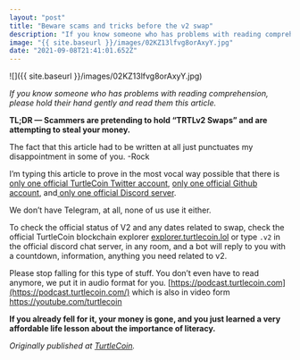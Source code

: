 ```yaml
---
layout: "post"
title: "Beware scams and tricks before the v2 swap"
description: "If you know someone who has problems with reading comprehension, please hold their hand gently and read them this article. I’m typing this article to prove in the most vocal way possible that there…"
image: "{{ site.baseurl }}/images/02KZ13lfvg8orAxyY.jpg"
date: "2021-09-08T21:41:01.652Z"
---
```


![]({{ site.baseurl }}/images/02KZ13lfvg8orAxyY.jpg)

_If you know someone who has problems with reading comprehension, please hold their hand gently and read them this article._

**TL;DR — Scammers are pretending to hold “TRTLv2 Swaps” and are attempting to steal your money.**

The fact that this article had to be written at all just punctuates my disappointment in some of you. -Rock

I’m typing this article to prove in the most vocal way possible that there is [only one official TurtleCoin Twitter account](https://twitter.com/_turtlecoin), [only one official Github account](https://github.com/turtlecoin), and[ ](https://discord.com/invite/rhvXkWdz8A)[only one official Discord server](https://discord.com/invite/rhvXkWdz8A).

We don’t have Telegram, at all, none of us use it either.

To check the official status of V2 and any dates related to swap, check the official TurtleCoin blockchain explorer [explorer.turtlecoin.lol](https://explorer.turtlecoin.lol/) or type `.v2` in the official discord chat server, in any room, and a bot will reply to you with a countdown, information, anything you need related to v2.

Please stop falling for this type of stuff. You don’t even have to read anymore, we put it in audio format for you. [https://podcast.turtlecoin.com](https://podcast.turtlecoin.com/) which is also in video form <https://youtube.com/turtlecoin>

**If you already fell for it, your money is gone, and you just learned a very affordable life lesson about the importance of literacy.**

_Originally published at_ [_TurtleCoin_](https://blog.turtlecoin.lol/archives/beware-scams-and-tricks-before-the-v2-swap/)_._
